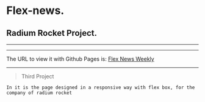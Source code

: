# Flex-news.
## Radium Rocket Project.
---
___
The URL to view it with Github Pages is:
[Flex News Weekly](https://fncordoba.github.io/flex-news/.)
___

> Third Project

```
In it is the page designed in a responsive way with flex box, for the company of radium rocket
```